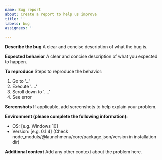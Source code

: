```yaml
---
name: Bug report
about: Create a report to help us improve
title: ''
labels: bug
assignees: ''

---
```


**Describe the bug**
A clear and concise description of what the bug is.

**Expected behavior**
A clear and concise description of what you expected to happen.

**To reproduce**
Steps to reproduce the behavior:
1. Go to '...'
2. Execute '....'
3. Scroll down to '....'
4. See error

**Screenshots**
If applicable, add screenshots to help explain your problem.

**Environment (please complete the following information):**
 - OS: [e.g. Windows 10]
 - Version: [e.g. 0.1.4] (Check node_moduls/@launchmenu/core/package.json/version in installation dir)

**Additional context**
Add any other context about the problem here.
